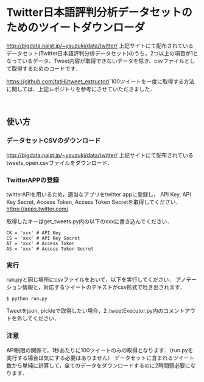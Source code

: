 # Twitter日本語評判分析データセットのためのツイートダウンローダ

http://bigdata.naist.jp/~ysuzuki/data/twitter/
上記サイトにて配布されているデータセット(Twitter日本語評判分析データセット)のうち，2つ以上の項目が1となっているデータ、Tweet内容が取得できないデータを除き、csvファイルとして取得するためのコードです．

https://github.com/tatHi/tweet_extructor/
100ツイートを一度に取得する方法に関しては、上記レポジトリを参考にさせていただきました．

<br>

## 使い方

### データセットCSVのダウンロード

http://bigdata.naist.jp/~ysuzuki/data/twitter/
上記サイトにて配布されているtweets_open.csvファイルをダウンロード．

### TwitterAPPの登録
twitterAPIを用いるため，適当なアプリをtwitter appに登録し，
API Key, API Key Secret, Access Token, Access Token Secretを取得してください．
https://apps.twitter.com/

取得したキーはget_tweets.py内の以下のxxxに書き込んでください．

```
CK = 'xxx' # API Key
CS = 'xxx' # API Key Secret
AT = 'xxx' # Access Token
AS = 'xxx' # Access Token Secret
```

### 実行
run.pyと同じ場所にcsvファイルをおいて，以下を実行してください．
アノテーション情報と，対応するツイートのテキストがcsv形式で吐き出されます．

```
$ python run.py
```

Tweetをjson, pickleで取得したい場合，2_tweetExecutor.py内のコメントアウトを外してください．

### 注意
API制限の関係で，1秒あたりに100ツイートのみの取得となります．（run.pyを実行する場合は気にする必要はありません）
データセットに含まれるツイート数から単純に計算して，全てのデータをダウンロードするのに2時間弱必要になります．
